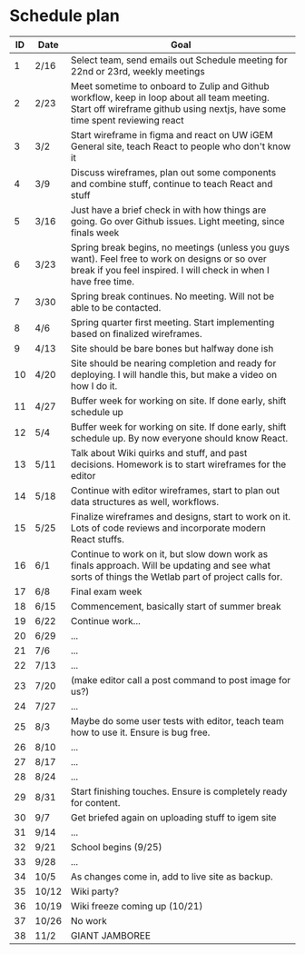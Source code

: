 # Schedule plan

| ID  | Date  | Goal                                                                                                                                                                      |
| --- | ----- | ------------------------------------------------------------------------------------------------------------------------------------------------------------------------- |
| 1   | 2/16  | Select team, send emails out Schedule meeting for 22nd or 23rd, weekly meetings                                                                                           |
| 2   | 2/23  | Meet sometime to onboard to Zulip and Github workflow, keep in loop about all team meeting. Start off wireframe github using nextjs, have some time spent reviewing react |
| 3   | 3/2   | Start wireframe in figma and react on UW iGEM General site, teach React to people who don't know it                                                                       |
| 4   | 3/9   | Discuss wireframes, plan out some components and combine stuff, continue to teach React and stuff                                                                         |
| 5   | 3/16  | Just have a brief check in with how things are going. Go over Github issues. Light meeting, since finals week                                                             |
| 6   | 3/23  | Spring break begins, no meetings (unless you guys want). Feel free to work on designs or so over break if you feel inspired. I will check in when I have free time.       |
| 7   | 3/30  | Spring break continues. No meeting. Will not be able to be contacted.                                                                                                     |
| 8   | 4/6   | Spring quarter first meeting. Start implementing based on finalized wireframes.                                                                                           |
| 9   | 4/13  | Site should be bare bones but halfway done ish                                                                                                                            |
| 10  | 4/20  | Site should be nearing completion and ready for deploying. I will handle this, but make a video on how I do it.                                                           |
| 11  | 4/27  | Buffer week for working on site. If done early, shift schedule up                                                                                                         |
| 12  | 5/4   | Buffer week for working on site. If done early, shift schedule up. By now everyone should know React.                                                                     |
| 13  | 5/11  | Talk about Wiki quirks and stuff, and past decisions. Homework is to start wireframes for the editor                                                                      |
| 14  | 5/18  | Continue with editor wireframes, start to plan out data structures as well, workflows.                                                                                    |
| 15  | 5/25  | Finalize wireframes and designs, start to work on it. Lots of code reviews and incorporate modern React stuffs.                                                           |
| 16  | 6/1   | Continue to work on it, but slow down work as finals approach. Will be updating and see what sorts of things the Wetlab part of project calls for.                        |
| 17  | 6/8   | Final exam week                                                                                                                                                           |
| 18  | 6/15  | Commencement, basically start of summer break                                                                                                                             |
| 19  | 6/22  | Continue work...                                                                                                                                                          |
| 20  | 6/29  | ...                                                                                                                                                                       |
| 21  | 7/6   | ...                                                                                                                                                                       |
| 22  | 7/13  | ...                                                                                                                                                                       |
| 23  | 7/20  | (make editor call a post command to post image for us?)                                                                                                                   |
| 24  | 7/27  | ...                                                                                                                                                                       |
| 25  | 8/3   | Maybe do some user tests with editor, teach team how to use it. Ensure is bug free.                                                                                       |
| 26  | 8/10  | ...                                                                                                                                                                       |
| 27  | 8/17  | ...                                                                                                                                                                       |
| 28  | 8/24  | ...                                                                                                                                                                       |
| 29  | 8/31  | Start finishing touches. Ensure is completely ready for content.                                                                                                          |
| 30  | 9/7   | Get briefed again on uploading stuff to igem site                                                                                                                         |
| 31  | 9/14  | ...                                                                                                                                                                       |
| 32  | 9/21  | School begins (9/25)                                                                                                                                                      |
| 33  | 9/28  | ...                                                                                                                                                                       |
| 34  | 10/5  | As changes come in, add to live site as backup.                                                                                                                           |
| 35  | 10/12 | Wiki party?                                                                                                                                                               |
| 36  | 10/19 | Wiki freeze coming up (10/21)                                                                                                                                             |
| 37  | 10/26 | No work                                                                                                                                                                   |
| 38  | 11/2  | GIANT JAMBOREE                                                                                                                                                            | **** |